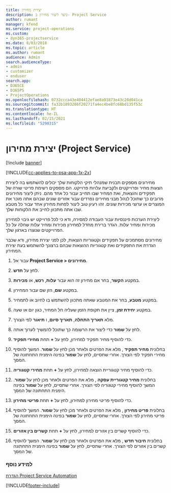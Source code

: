 ```yaml
---
title: יצירת מחירון
description: כיצד ליצור מחירון ב- Project Service
author: rumant
manager: kfend
ms.service: project-operations
ms.custom:
- dyn365-projectservice
ms.date: 8/03/2018
ms.topic: article
ms.author: rumant
audience: Admin
search.audienceType:
- admin
- customizer
- enduser
search.app:
- D365CE
- D365PS
- ProjectOperations
ms.openlocfilehash: 0732ccca43e404412efae8a91873e43c28d041ca
ms.sourcegitcommit: fa32b1893286f20271fa4ec4be8fc68bd135f53c
ms.translationtype: HT
ms.contentlocale: he-IL
ms.lasthandoff: 02/15/2021
ms.locfileid: "5290315"
---
```

# <a name="create-a-price-list-project-service"></a>יצירת מחירון (Project Service)

[!include [banner](../includes/psa-now-project-operations.md)]

[!INCLUDE[cc-applies-to-psa-app-1x-2x](../includes/cc-applies-to-psa-app-1x-2x.md)]

מחירונים מספקים תבנית שמנהלי תיקי הלקוחות שלך יכולים להשתמש בה ליצירת הצעות מחיר ופרוייקטים ולקביעת עלויות פרוייקט. הם מספקים רשימת פריטי שורה של תפקידים והוצאות, ואת המחיר שבו תחייב עבור כל אחד מהם. ניתן ליצור מחירונים מרובים כך שתוכל לנהל מבני מחירים נפרדים עבור אזורים שונים שבהם אתה מוכר את המוצרים או ערוצי מכירות שונים. זהו רעיון טוב ליצור לפחות מחירון אחד עבור כל מטבע שבו אתה מתכוון לחייב את הלקוחות שלך.  
  
ליצירת הערכות פיננסיות עבור העבודה למסירה, ודא כי לכל פרוייקט יש גיבוי למחירון מכירות ומחיר עלות. הגדר ברירת מחדל למחירון מכירות ומחיר עלות שחלה על כל הפרוייקטים שנוצרו בארגון שלך.  
  
מחירונים מסתמכים על תפקידים וקטגוריות הוצאות, לכן לפני יצירת מחירון, ודא שכבר הגדרת את התפקידים ואת קטגוריות ההוצאות שבהם ברצונך להשתמש בעת יצירת המחירון.  
  
1.  עבור אל **Project Service > מחירונים**.  
  
2.  לחץ על **חדש**.  
  
3.  במקטע **הקשר**, בחר אם מחירון זה הוא עבור **עלות**, **רכש**, או **מכירות**.  
  
4.  במקטע **שם**, הזן שם עבור המחירון.  
  
5.  במקטע **מטבע**, בחר את המטבע שאתה מתכוון להשתמש בו לחיוב או לתמחיר.  
  
6.  במקטע **יחידת זמן**, ציין את תקופת הזמן שעליה חל המחיר, כגון יום או שעה.  
  
7.  מלא **תאריך התחלה**, **תאריך סיום**, ו **תיאור** לפי הצורך.  
  
8.  לחץ על **שמור** כדי ליצור את הרשומה כך שתוכל להמשיך לערוך אותה.  
  
9. כדי להוסיף מחיר תפקיד למחירון, לחץ על **+** תחת **מחירי תפקיד**.  
  
10. בחלונית **מחיר תפקיד** , מלא את הפרטים ולאחר מכן לחץ על **שמור**. המשך להוסיף מחירי תפקיד לפי הצורך. אחרי שתסיים, לחץ על **שמור** בפינה הימנית התחתונה של המסך.  
  
11. כדי להוסיף מחיר קטגוריית הוצאה למחירון, לחץ על **+** תחת **מחירי קטגוריה**.  
  
12. בחלונית **מחיר קטגוריית עסקה** , מלא את הפרטים ולאחר מכן לחץ על **שמור**. המשך להוסיף מחירי קטגוריה לפי הצורך. אחרי שתסיים, לחץ על **שמור** בפינה הימנית התחתונה של המסך.  
  
13. כדי להוסיף פריטי מחירון למחירון, לחץ על **+** תחת **פריטי מחירון**.  
  
14. בחלונית **פריט מחירון** , מלא את הפרטים ולאחר מכן לחץ על **שמור**. המשך להוסיף פריטי מחירון לפי הצורך. אחרי שתסיים, לחץ על **שמור** בפינה הימנית התחתונה של המסך.  
  
15. כדי להוסיף קשרים בין אזורים למחירון, לחץ על **+** תחת **קשרים בין אזורים**.  
  
16. בחלונית **חיבור חדש** , מלא את הפרטים ולאחר מכן לחץ על **שמור**. המשך להוסיף קשרים בין אזורים לפי הצורך. אחרי שתסיים, לחץ על **שמור** בפינה הימנית התחתונה של המסך.  
  
### <a name="see-also"></a>למידע נוסף  
 [הגדרת Project Service Automation](../psa/configure.md)


[!INCLUDE[footer-include](../includes/footer-banner.md)]